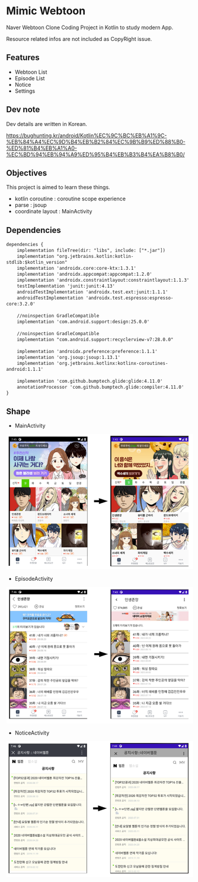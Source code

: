 # Mimic Webtoon

Naver Webtoon Clone Coding Project in Kotlin to study modern App.

Resource related infos are not included as CopyRight issue.

## Features

- Webtoon List
- Episode List
- Notice
- Settings

## Dev note

Dev details are written in Korean. 

https://bughunting.kr/android/Kotlin%EC%9C%BC%EB%A1%9C-%EB%84%A4%EC%9D%B4%EB%B2%84%EC%9B%B9%ED%88%B0-%ED%81%B4%EB%A1%A0-%EC%BD%94%EB%94%A9%ED%95%B4%EB%B3%B4%EA%B8%B0/

## Objectives

This project is aimed to learn these things.

- kotlin coroutine : coroutine scope experience 
- parse : jsoup 
- coordinate layout : MainActivity

## Dependencies

```
dependencies {
    implementation fileTree(dir: "libs", include: ["*.jar"])
    implementation "org.jetbrains.kotlin:kotlin-stdlib:$kotlin_version"
    implementation 'androidx.core:core-ktx:1.3.1'
    implementation 'androidx.appcompat:appcompat:1.2.0'
    implementation 'androidx.constraintlayout:constraintlayout:1.1.3'
    testImplementation 'junit:junit:4.13'
    androidTestImplementation 'androidx.test.ext:junit:1.1.1'
    androidTestImplementation 'androidx.test.espresso:espresso-core:3.2.0'

    //noinspection GradleCompatible
    implementation 'com.android.support:design:25.0.0'

    //noinspection GradleCompatible
    implementation "com.android.support:recyclerview-v7:28.0.0"

    implementation 'androidx.preference:preference:1.1.1'
    implementation 'org.jsoup:jsoup:1.13.1'
    implementation 'org.jetbrains.kotlinx:kotlinx-coroutines-android:1.1.1'

    implementation 'com.github.bumptech.glide:glide:4.11.0'
    annotationProcessor 'com.github.bumptech.glide:compiler:4.11.0'
}
```

## Shape

- MainActivity

![combined main](https://raw.githubusercontent.com/wizleysw/MimicWebtoon/master/img/combined/combined_menu.png)

- EpisodeActivity

![combined detail](https://raw.githubusercontent.com/wizleysw/MimicWebtoon/master/img/combined/combined_episode.png)

- NoticeActivity

![combined notice](https://raw.githubusercontent.com/wizleysw/MimicWebtoon/master/img/combined/combined_webview.png)


